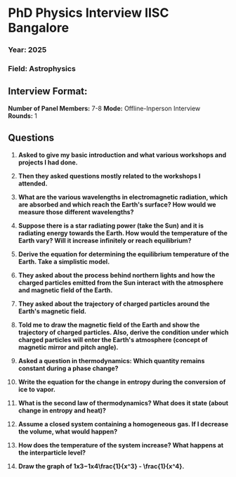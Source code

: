 

# **PhD Physics Interview IISC Bangalore**

###  Year: 2025
###  Field: Astrophysics

## Interview Format:
**Number of Panel Members:** 7-8 
**Mode:** Offline-Inperson Interview  
**Rounds:** 1 

##  Questions

1. **Asked to give my basic introduction and what various workshops and projects I had done.**
    
2. **Then they asked questions mostly related to the workshops I attended.**
    
3. **What are the various wavelengths in electromagnetic radiation, which are absorbed and which reach the Earth's surface? How would we measure those different wavelengths?**
    
4. **Suppose there is a star radiating power (take the Sun) and it is radiating energy towards the Earth. How would the temperature of the Earth vary? Will it increase infinitely or reach equilibrium?**
    
5. **Derive the equation for determining the equilibrium temperature of the Earth. Take a simplistic model.**
    
6. **They asked about the process behind northern lights and how the charged particles emitted from the Sun interact with the atmosphere and magnetic field of the Earth.**
    
7. **They asked about the trajectory of charged particles around the Earth's magnetic field.**
    
8. **Told me to draw the magnetic field of the Earth and show the trajectory of charged particles. Also, derive the condition under which charged particles will enter the Earth's atmosphere (concept of magnetic mirror and pitch angle).**
    
9. **Asked a question in thermodynamics: Which quantity remains constant during a phase change?**
    
10. **Write the equation for the change in entropy during the conversion of ice to vapor.**
    
11. **What is the second law of thermodynamics? What does it state (about change in entropy and heat)?**
    
12. **Assume a closed system containing a homogeneous gas. If I decrease the volume, what would happen?**
    
13. **How does the temperature of the system increase? What happens at the interparticle level?**
    
14. **Draw the graph of 1x3−1x4\frac{1}{x^3} - \frac{1}{x^4}.**
    

